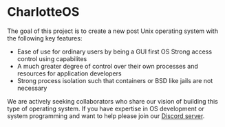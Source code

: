# CharlotteOS

The goal of this project is to create a new post Unix operating system with the following key features:

* Ease of use for ordinary users by being a GUI first OS
    Strong access control using capabilites
* A much greater degree of control over their own processes and resources for application developers
* Strong process isolation such that containers or BSD like jails are not necessary


We are actively seeking collaborators who share our vision of building this type of operating system. If you have expertise in OS development or system programming and want to help please join our [Discord server](https://discord.gg/XPzJtqFVEe).

